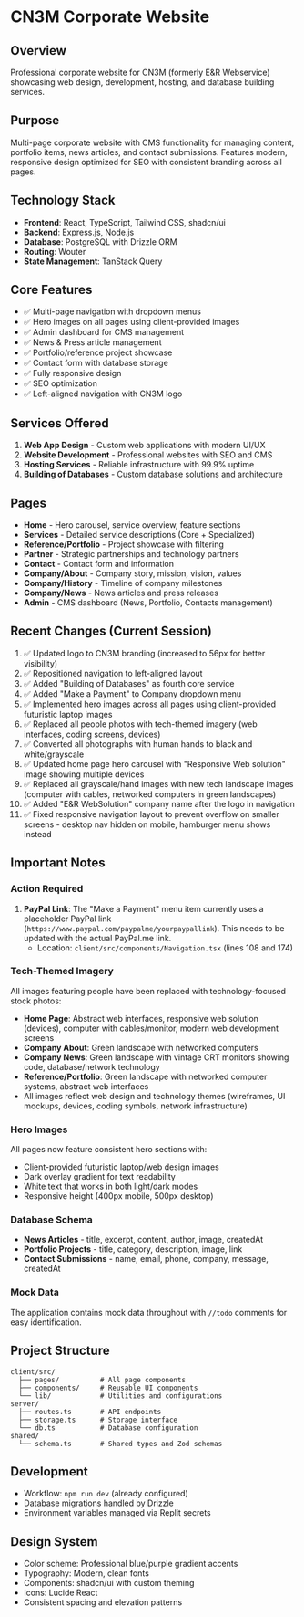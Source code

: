 # CN3M Corporate Website

## Overview
Professional corporate website for CN3M (formerly E&R Webservice) showcasing web design, development, hosting, and database building services.

## Purpose
Multi-page corporate website with CMS functionality for managing content, portfolio items, news articles, and contact submissions. Features modern, responsive design optimized for SEO with consistent branding across all pages.

## Technology Stack
- **Frontend**: React, TypeScript, Tailwind CSS, shadcn/ui
- **Backend**: Express.js, Node.js
- **Database**: PostgreSQL with Drizzle ORM
- **Routing**: Wouter
- **State Management**: TanStack Query

## Core Features
- ✅ Multi-page navigation with dropdown menus
- ✅ Hero images on all pages using client-provided images
- ✅ Admin dashboard for CMS management
- ✅ News & Press article management
- ✅ Portfolio/reference project showcase
- ✅ Contact form with database storage
- ✅ Fully responsive design
- ✅ SEO optimization
- ✅ Left-aligned navigation with CN3M logo

## Services Offered
1. **Web App Design** - Custom web applications with modern UI/UX
2. **Website Development** - Professional websites with SEO and CMS
3. **Hosting Services** - Reliable infrastructure with 99.9% uptime
4. **Building of Databases** - Custom database solutions and architecture

## Pages
- **Home** - Hero carousel, service overview, feature sections
- **Services** - Detailed service descriptions (Core + Specialized)
- **Reference/Portfolio** - Project showcase with filtering
- **Partner** - Strategic partnerships and technology partners
- **Contact** - Contact form and information
- **Company/About** - Company story, mission, vision, values
- **Company/History** - Timeline of company milestones
- **Company/News** - News articles and press releases
- **Admin** - CMS dashboard (News, Portfolio, Contacts management)

## Recent Changes (Current Session)
1. ✅ Updated logo to CN3M branding (increased to 56px for better visibility)
2. ✅ Repositioned navigation to left-aligned layout
3. ✅ Added "Building of Databases" as fourth core service
4. ✅ Added "Make a Payment" to Company dropdown menu
5. ✅ Implemented hero images across all pages using client-provided futuristic laptop images
6. ✅ Replaced all people photos with tech-themed imagery (web interfaces, coding screens, devices)
7. ✅ Converted all photographs with human hands to black and white/grayscale
8. ✅ Updated home page hero carousel with "Responsive Web solution" image showing multiple devices
9. ✅ Replaced all grayscale/hand images with new tech landscape images (computer with cables, networked computers in green landscapes)
10. ✅ Added "E&R WebSolution" company name after the logo in navigation
11. ✅ Fixed responsive navigation layout to prevent overflow on smaller screens - desktop nav hidden on mobile, hamburger menu shows instead

## Important Notes

### Action Required
1. **PayPal Link**: The "Make a Payment" menu item currently uses a placeholder PayPal link (`https://www.paypal.com/paypalme/yourpaypallink`). This needs to be updated with the actual PayPal.me link.
   - Location: `client/src/components/Navigation.tsx` (lines 108 and 174)

### Tech-Themed Imagery
All images featuring people have been replaced with technology-focused stock photos:
- **Home Page**: Abstract web interfaces, responsive web solution (devices), computer with cables/monitor, modern web development screens
- **Company About**: Green landscape with networked computers
- **Company News**: Green landscape with vintage CRT monitors showing code, database/network technology
- **Reference/Portfolio**: Green landscape with networked computer systems, abstract web interfaces
- All images reflect web design and technology themes (wireframes, UI mockups, devices, coding symbols, network infrastructure)

### Hero Images
All pages now feature consistent hero sections with:
- Client-provided futuristic laptop/web design images
- Dark overlay gradient for text readability
- White text that works in both light/dark modes
- Responsive height (400px mobile, 500px desktop)

### Database Schema
- **News Articles** - title, excerpt, content, author, image, createdAt
- **Portfolio Projects** - title, category, description, image, link
- **Contact Submissions** - name, email, phone, company, message, createdAt

### Mock Data
The application contains mock data throughout with `//todo` comments for easy identification.

## Project Structure
```
client/src/
  ├── pages/          # All page components
  ├── components/     # Reusable UI components
  └── lib/            # Utilities and configurations
server/
  ├── routes.ts       # API endpoints
  ├── storage.ts      # Storage interface
  └── db.ts           # Database configuration
shared/
  └── schema.ts       # Shared types and Zod schemas
```

## Development
- Workflow: `npm run dev` (already configured)
- Database migrations handled by Drizzle
- Environment variables managed via Replit secrets

## Design System
- Color scheme: Professional blue/purple gradient accents
- Typography: Modern, clean fonts
- Components: shadcn/ui with custom theming
- Icons: Lucide React
- Consistent spacing and elevation patterns
